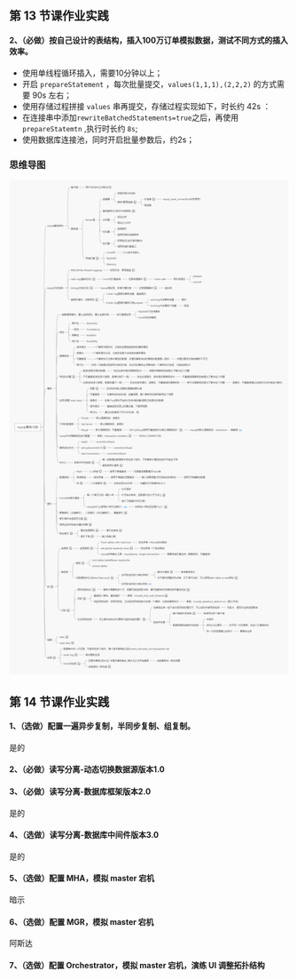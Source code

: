 ## 第 13 节课作业实践
#### 2、（必做）按自己设计的表结构，插入100万订单模拟数据，测试不同方式的插入效率。

- 使用单线程循环插入，需要10分钟以上；
- 开启 `prepareStatement` ，每次批量提交，`values(1,1,1),(2,2,2)` 的方式需要 90s 左右；
- 使用存储过程拼接 `values` 串再提交，存储过程实现如下，时长约 42s ：
- 在连接串中添加`rewriteBatchedStatements=true`之后，再使用 `prepareStatemtn` ,执行时长约 `8s`;
- 使用数据库连接池，同时开启批量参数后，约2s；



### 思维导图

![](./13课-mysql事务与锁.png)

## 第 14 节课作业实践
#### 1、（选做）配置一遍异步复制，半同步复制、组复制。

是的

#### 2、（必做）读写分离-动态切换数据源版本1.0

 

#### 3、（必做）读写分离-数据库框架版本2.0

是的

#### 4、（选做）读写分离-数据库中间件版本3.0

是的 

#### 5、（选做）配置 MHA，模拟 master 宕机

暗示

#### 6、（选做）配置 MGR，模拟 master 宕机

 阿斯达

#### 7、（选做）配置 Orchestrator，模拟 master 宕机，演练 UI 调整拓扑结构

 